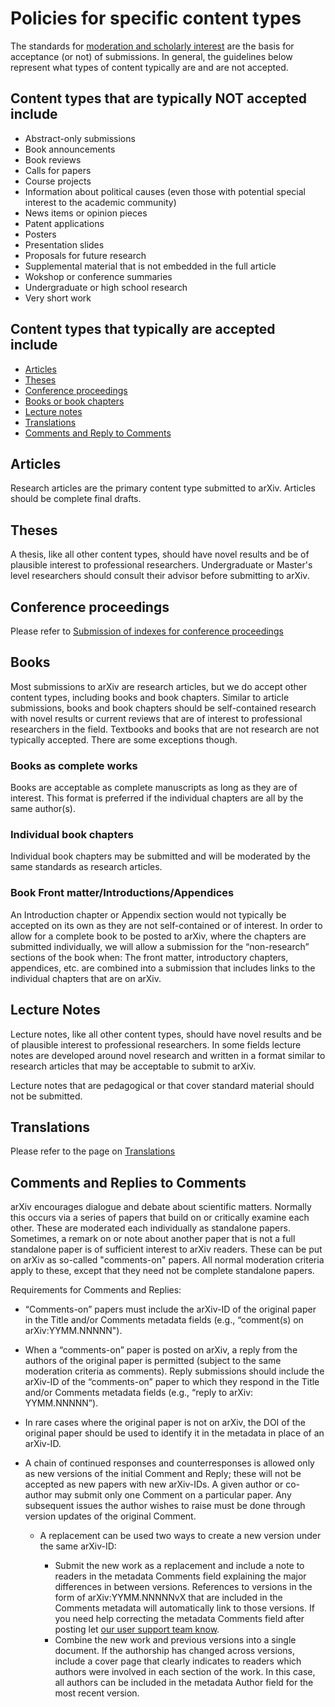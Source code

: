 # Policies for specific content types

The standards for [moderation and scholarly interest](/help/moderation/index.html) are the basis for
acceptance (or not) of submissions. 
In general, the guidelines below represent what types of content typically are and are not accepted.

  
## Content types that are typically NOT accepted include

- Abstract-only submissions
- Book announcements
- Book reviews
- Calls for papers
- Course projects
- Information about political causes (even those with potential special interest to the academic community)
- News items or opinion pieces
- Patent applications
- Posters
- Presentation slides
- Proposals for future research
- Supplemental material that is not embedded in the full article
- Wokshop or conference summaries
- Undergraduate or high school research
- Very short work

## Content types that typically are accepted include

- [Articles](#Articles)
- [Theses](#Theses)
- [Conference proceedings](/help/submit_index.html)
- [Books or book chapters](#Books)
- [Lecture notes](#Lecture%20notes)
- [Translations](/help/translations.html)
- [Comments and Reply to Comments](#Comments)

## Articles

Research articles are the primary content type submitted to arXiv. Articles should be complete final drafts.

## Theses

A thesis, like all other content types, should have novel results and be of plausible interest to professional researchers. Undergraduate or Master's level researchers should consult their advisor before submitting to arXiv.
  
## Conference proceedings

Please refer to [Submission of indexes for conference proceedings](/help/submit_index.html)


<a name="Books"></a>

## Books

Most submissions to arXiv are research articles, but we do accept other content types, including books and book chapters. Similar to article submissions, books and book chapters should be self-contained research with novel results or current reviews that are of interest to professional researchers in the field. Textbooks and books that are not research are not typically accepted. There are some exceptions though.

### Books as complete works

Books are acceptable as complete manuscripts as long as they are of interest. This format is preferred if the individual chapters are all by the same author(s).

### Individual book chapters

Individual book chapters may be submitted and will be moderated by the same standards as research articles.

### Book Front matter/Introductions/Appendices

An Introduction chapter or Appendix section would not typically be accepted on its own as they are not self-contained or of interest. In order to allow for a complete book to be posted to arXiv, where the chapters are submitted individually, we will allow a submission for the “non-research” sections of the book when:
The front matter, introductory chapters, appendices, etc. are combined into a submission that includes links to the individual chapters that are on arXiv. 


## Lecture Notes

Lecture notes, like all other content types, should have novel results and be of plausible interest to professional researchers. In some fields lecture notes are developed around novel research and written in a format similar to research articles that may be acceptable to submit to arXiv. 

Lecture notes that are pedagogical or that cover standard material should not be submitted.

## Translations

Please refer to the page on [Translations](/help/translations.html)

<a name="Comments"></a>

## Comments and Replies to Comments

arXiv encourages dialogue and debate about scientific matters. Normally this occurs via a series of papers that build on or critically examine each other. These are moderated each individually as standalone papers. Sometimes, a remark on or note about another paper that is not a full standalone paper is of sufficient interest to arXiv readers. These can be put on arXiv as so-called "comments-on" papers. All normal moderation criteria apply to these, except that they need not be complete standalone papers.

Requirements for Comments and Replies:

- “Comments-on” papers must include the arXiv-ID of the original paper in the Title and/or Comments metadata fields (e.g., “comment(s) on arXiv:YYMM.NNNNN").
- When a “comments-on” paper is posted on arXiv, a reply from the authors of the original paper is permitted (subject to the same moderation criteria as comments). Reply submissions should include the arXiv-ID of the “comments-on” paper to which they respond in the Title and/or Comments metadata fields (e.g., “reply to arXiv: YYMM.NNNNN”).
- In rare cases where the original paper is not on arXiv, the DOI of the original paper should be used to identify it in the metadata in place of an arXiv-ID.
- A chain of continued responses and counterresponses is allowed only as new versions of the initial Comment and Reply; these will not be accepted as new papers with new arXiv-IDs. A given author or co-author may submit only one Comment on a particular paper. Any subsequent issues the author wishes to raise must be done through version updates of the original Comment.

  * A replacement can be used two ways to create a new version under the same arXiv-ID:
    
    * Submit the new work as a replacement and include a note to readers in the metadata Comments field explaining the major differences in between versions. References to versions in the form of arXiv:YYMM.NNNNNvX that are included in the Comments metadata will automatically link to those versions. If you need help correcting the metadata Comments field after posting let [our user support team know](http://arxiv.org/support/general_help).
    * Combine the new work and previous versions into a single document. If the authorship has changed across versions, include a cover page that clearly indicates to readers which authors were involved in each section of the work. In this case, all authors can be included in the metadata Author field for the most recent version.

